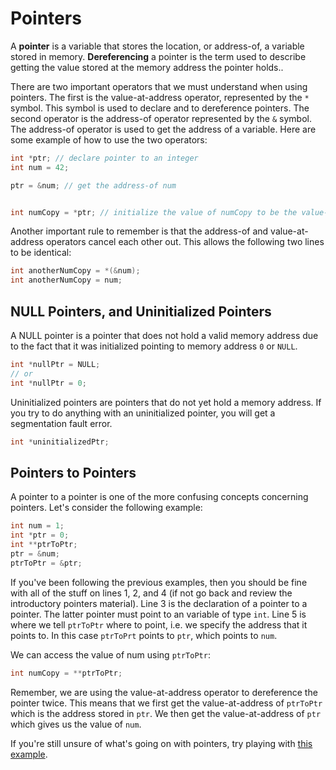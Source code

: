 # Pointers

A **pointer** is a variable that stores the location, or address-of, a variable stored in memory. **Dereferencing** a pointer is the term used to describe getting the value stored at the memory address the pointer holds..

There are two important operators that we must understand when using pointers. The first is the value-at-address operator, represented by the `*` symbol. This symbol is used to declare and to dereference pointers. The second operator is the address-of operator represented by the `&` symbol. The address-of operator is used to get the address of a variable. Here are some example of how to use the two operators:

```c
int *ptr; // declare pointer to an integer
int num = 42;

ptr = &num; // get the address-of num


int numCopy = *ptr; // initialize the value of numCopy to be the value-at-address stored in ptr 
```

Another important rule to remember is that the address-of and value-at-address operators cancel each other out. This allows the following two lines to be identical:
```c
int anotherNumCopy = *(&num);
int anotherNumCopy = num;
```

## NULL Pointers, and Uninitialized Pointers

A NULL pointer is a pointer that does not hold a valid memory address due to the fact that it was initialized pointing to memory address `0` or `NULL`.
```c
int *nullPtr = NULL;
// or
int *nullPtr = 0;
```

Uninitialized pointers are pointers that do not yet hold a memory address. If you try to do anything with an uninitialized pointer, you will get a segmentation fault error.
```c
int *uninitializedPtr;
```

## Pointers to Pointers

A pointer to a pointer is one of the more confusing concepts concerning pointers. Let's consider the following example:
```c
int num = 1;
int *ptr = 0;
int **ptrToPtr;
ptr = &num;
ptrToPtr = &ptr;
```

If you've been following the previous examples, then you should be fine with all of the stuff on lines 1, 2, and 4 (if not go back and review the introductory pointers material). Line 3 is the declaration of a pointer to a pointer. The latter pointer must point to an variable of type `int`. Line 5 is where we tell `ptrToPtr` where to point, i.e. we specify the address that it points to. In this case `ptrToPrt` points to `ptr`, which points to `num`.

We can access the value of num using `ptrToPtr`:
```c
int numCopy = **ptrToPtr;
```
Remember, we are using the value-at-address operator to dereference the pointer twice. This means that we first get the value-at-address of `ptrToPtr` which is the address stored in `ptr`. We then get the value-at-address of `ptr` which gives us the value of `num`.

If you're still unsure of what's going on with pointers, try playing with [this example](/Basics/pointers.c).



